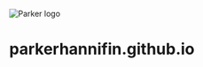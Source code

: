 ![Parker logo](https://upload.wikimedia.org/wikipedia/commons/thumb/9/9e/Parker_Hannifin.svg/1024px-Parker_Hannifin.svg.png "Parker logo")
# parkerhannifin.github.io
